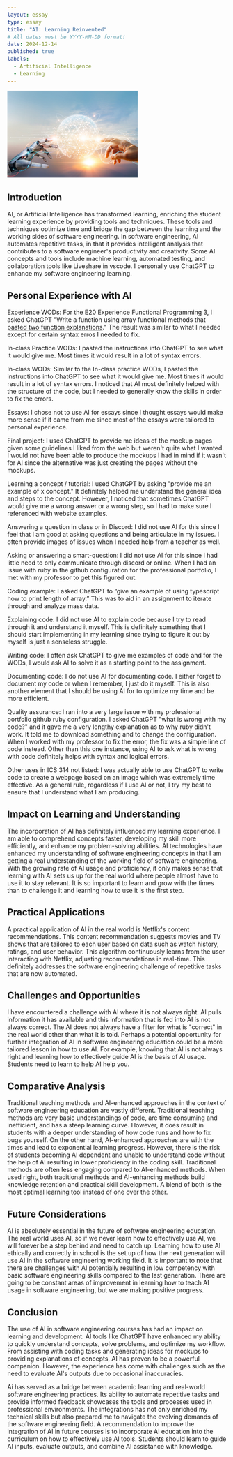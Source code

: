 ```yaml
---
layout: essay
type: essay
title: "AI: Learning Reinvented"
# All dates must be YYYY-MM-DD format!
date: 2024-12-14
published: true
labels:
  - Artificial Intelligence
  - Learning
---
```


<img width="300px" class="rounded float-start pe-4" src="../img/ai.png"> 

## Introduction

AI, or Artificial Intelligence has transformed learning, enriching the student learning experience by providing tools and techniques. These tools and techniques optimize time and bridge the gap between the learning and the working sides of software engineering. In software engineering, AI automates repetitive tasks, in that it provides intelligent analysis that contributes to a software engineer's productivity and creativity. Some AI concepts and tools include machine learning, automated testing, and collaboration tools like Liveshare in vscode. I personally use ChatGPT to enhance my software engineering learning.


## Personal Experience with AI

Experience WODs: For the E20 Experience Functional Programming 3, I asked ChatGPT "Write a function using array functional methods that [pasted two function explanations](https://courses.ics.hawaii.edu/ics314f24/morea/typescript-3/experience-functional-programming-3.html)." The result was similar to what I needed except for certain syntax erros I needed to fix.

In-class Practice WODs: I pasted the instructions into ChatGPT to see what it would give me. Most times it would result in a lot of syntax errors.

In-class WODs: Similar to the In-class practice WODs, I pasted the instructions into ChatGPT to see what it would give me. Most times it would result in a lot of syntax errors. I noticed that AI most definitely helped with the structure of the code, but I needed to generally know the skills in order to fix the errors.

Essays: I chose not to use AI for essays since I thought essays would make more sense if it came from me since most of the essays were tailored to personal experience.

Final project: I used ChatGPT to provide me ideas of the mockup pages given some guidelines I liked from the web but weren't quite what I wanted. I would not have been able to produce the mockups I had in mind if it wasn't for AI since the alternative was just creating the pages without the mockups.

Learning a concept / tutorial: I used ChatGPT by asking "provide me an example of x concept." It definitely helped me understand the general idea and steps to the concept. However, I noticed that sometimes ChatGPT would give me a wrong answer or a wrong step, so I had to make sure I referenced with website examples.

Answering a question in class or in Discord: I did not use AI for this since I feel that I am good at asking questions and being articulate in my issues. I often provide images of issues when I needed help from a teacher as well.

Asking or answering a smart-question: I did not use AI for this since I had little need to only communicate through discord or online. When I had an issue with ruby in the github configuration for the professional portfolio, I met with my professor to get this figured out.

Coding example: I asked ChatGPT to “give an example of using typescript how to print length of array.” This was to aid in an assignment to iterate through and analyze mass data. 

Explaining code: I did not use AI to explain code because I try to read through it and understand it myself. This is definitely something that I should start implementing in my learning since trying to figure it out by myself is just a senseless struggle. 

Writing code: I often ask ChatGPT to give me examples of code and for the WODs, I would ask AI to solve it as a starting point to the assignment. 

Documenting code: I do not use AI for documenting code. I either forget to document my code or when I remember, I just do it myself. This is also another element that I should be using AI for to optimize my time and be more efficient.

Quality assurance: I ran into a very large issue with my professional portfolio github ruby configuration. I asked ChatGPT "what is wrong with my code?" and it gave me a very lengthy explanation as to why ruby didn't work. It told me to download something and to change the configuration. When I worked with my professor to fix the error, the fix was a simple line of code instead. Other than this one instance, using AI to ask what is wrong with code definitely helps with syntax and logical errors.

Other uses in ICS 314 not listed: I was actually able to use ChatGPT to write code to create a webpage based on an image which was extremely time effective. As a general rule, regardless if I use AI or not, I try my best to ensure that I understand what I am producing. 

## Impact on Learning and Understanding

The incorporation of AI has definitely influenced my learning experience. I am able to comprehend concepts faster, developing my skill more efficiently, and enhance my problem-solving abilities. AI technologies have enhanced my understanding of software engineering concepts in that I am getting a real understanding of the working field of software engineering. With the growing rate of AI usage and proficiency, it only makes sense that learning with AI sets us up for the real world where people almost have to use it to stay relevant. It is so important to learn and grow with the times than to challenge it and learning how to use it is the first step.

## Practical Applications

A practical application of AI in the real world is Netflix's content recommendations. This content recommendation suggests movies and TV shows that are tailored to each user based on data such as watch history, ratings, and user behavior. This algorithm continuously learns from the user interacting with Netflix, adjusting recommendations in real-time. This definitely addresses the software engineering challenge of repetitive tasks that are now automated.

## Challenges and Opportunities

I have encountered a challenge with AI where it is not always right. AI pulls information it has available and this information that is fed into AI is not always correct. The AI does not always have a filter for what is "correct" in the real world other than what it is told. Perhaps a potential opportunity for further integration of AI in software engineering education could be a more tailored lesson in how to use AI. For example, knowing that AI is not always right and learning how to effectively guide AI is the basis of AI usage. Students need to learn to help AI help you.

## Comparative Analysis

Traditional teaching methods and AI-enhanced approaches in the context of software engineering education are vastly different. Traditional teaching methods are very basic understandings of code, are time consuming and inefficient, and has a steep learning curve. However, it does result in students with a deeper understanding of how code runs and how to fix bugs yourself. On the other hand, AI-enhanced approaches are with the times and lead to exponential learning progress. However, there is the risk of students becoming AI dependent and unable to understand code without the help of AI resulting in lower proficiency in the coding skill. Traditional methods are often less engaging compared to AI-enhanced methods. When used right, both traditional methods and AI-enhancing methods build knowledge retention and practical skill development. A blend of both is the most optimal learning tool instead of one over the other.

## Future Considerations

AI is absolutely essential in the future of software engineering education. The real world uses AI, so if we never learn how to effectively use AI, we will forever be a step behind and need to catch up. Learning how to use AI ethically and correctly in school is the set up of how the next generation will use AI in the software engineering working field. It is important to note that there are challenges with AI potentially resulting in low competency with basic software engineering skills compared to the last generation. There are going to be constant areas of improvement in learning how to teach AI usage in software engineering, but we are making positive progress.

## Conclusion

The use of AI in software engineering courses has had an impact on learning and development. AI tools like ChatGPT have enhanced my ability to quickly understand concepts, solve problems, and optimize my workflow. From assisting with coding tasks and generating ideas for mockups to providing explanations of concepts, AI has proven to be a powerful companion. However, the experience has come with challenges such as the need to evaluate AI's outputs due to occasional inaccuracies.

Ai has served as a bridge between academic learning and real-world software engineering practices. Its ability to automate repetitive tasks and provide informed feedback showcases the tools and processes used in professional environments. The integrations has not only enriched my technical skills but also prepared me to navigate the evolving demands of the software engineering field. A recommendation to improve the integration of AI in future courses is to incorporate AI education into the curriculum on how to effectively use AI tools. Students should learn to guide AI inputs, evaluate outputs, and combine AI assistance with knowledge.
